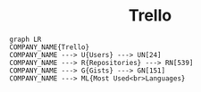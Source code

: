 <h1 align="center">Trello</h1>

```mermaid
graph LR
COMPANY_NAME{Trello}
COMPANY_NAME ---> U{Users} ---> UN[24]
COMPANY_NAME ---> R{Repositories} ---> RN[539]
COMPANY_NAME ---> G{Gists} ---> GN[151]
COMPANY_NAME ---> ML{Most Used<br>Languages}
```
